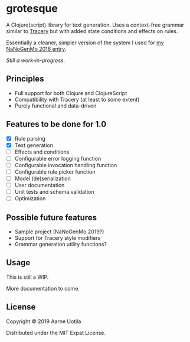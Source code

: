 # grotesque

A Clojure(script) library for text generation.
Uses a context-free grammar similar to [Tracery](https://tracery.io/) but with added state conditions and effects on rules.

Essentially a cleaner, simpler version of the system I used for [my NaNoGenMo 2016 entry](https://github.com/Aarneus/blackhearts).

*Still a work-in-progress.*

## Principles
- Full support for both Clojure and ClojureScript
- Compatibility with Tracery (at least to some extent)
- Purely functional and data-driven

## Features to be done for 1.0
- [x] Rule parsing
- [x] Text generation
- [ ] Effects and conditions
- [ ] Configurable error logging function
- [ ] Configurable invocation handling function
- [ ] Configurable rule picker function
- [ ] Model (de)serialization
- [ ] User documentation
- [ ] Unit tests and schema validation
- [ ] Optimization

## Possible future features
- Sample project (NaNoGenMo 2019?)
- Support for Tracery style modifiers
- Grammar generation utility functions?

## Usage

This is still a WIP.

More documentation to come.

## License

Copyright © 2019 Aarne Uotila

Distributed under the MIT Expat License.
